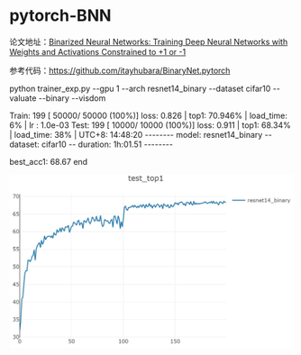 # pytorch-BNN

论文地址：[Binarized Neural Networks: Training Deep Neural Networks with Weights and Activations Constrained to +1 or -1](https://arxiv.org/abs/1602.02830v3)

参考代码：https://github.com/itayhubara/BinaryNet.pytorch

python trainer_exp.py --gpu 1 --arch resnet14_binary --dataset cifar10 --valuate --binary --visdom

Train: 199 [  50000/  50000 (100%)] loss:   0.826 | top1: 70.946% | load_time:   6% | lr   : 1.0e-03
Test:  199 [  10000/  10000 (100%)] loss:   0.911 | top1:  68.34% | load_time:  38% | UTC+8: 14:48:20
--------  model: resnet14_binary  --  dataset: cifar10  --  duration:  1h:01.51  --------

best_acc1: 68.67
end

![test_loss](imgs/binarynet/resnet14_binary_test_top1.jpg)